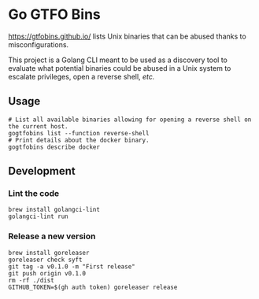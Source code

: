 # Go GTFO Bins

https://gtfobins.github.io/ lists Unix binaries that can be abused thanks to misconfigurations.

This project is a Golang CLI meant to be used as a discovery tool to evaluate what potential binaries could be abused in a Unix system to escalate privileges, open a reverse shell, _etc._

## Usage

```shell
# List all available binaries allowing for opening a reverse shell on the current host.
gogtfobins list --function reverse-shell
# Print details about the docker binary.
gogtfobins describe docker
```

## Development

### Lint the code

```shell
brew install golangci-lint
golangci-lint run
```

### Release a new version

```shell
brew install goreleaser
goreleaser check syft
git tag -a v0.1.0 -m "First release"
git push origin v0.1.0
rm -rf ./dist
GITHUB_TOKEN=$(gh auth token) goreleaser release
```
